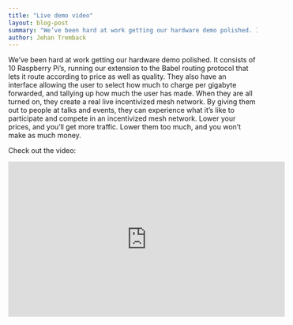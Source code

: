 ```yaml
---
title: "Live demo video"
layout: blog-post
summary: "We’ve been hard at work getting our hardware demo polished. It consists of 10 Raspberry Pi’s, running our extension to the Babel routing protocol that lets it route according to price as well as quality."
author: Jehan Tremback
---
```



We’ve been hard at work getting our hardware demo polished. It consists of 10 Raspberry Pi’s, running our extension to the Babel routing protocol that lets it route according to price as well as quality. They also have an interface allowing the user to select how much to charge per gigabyte forwarded, and tallying up how much the user has made. When they are all turned on, they create a real live incentivized mesh network. By giving them out to people at talks and events, they can experience what it’s like to participate and compete in an incentivized mesh network. Lower your prices, and you’ll get more traffic. Lower them too much, and you won’t make as much money.

Check out the video:

<iframe width="560" height="315" src="https://www.youtube.com/embed/IyFEYEcHJyA?rel=0" frameborder="0" allowfullscreen></iframe>
